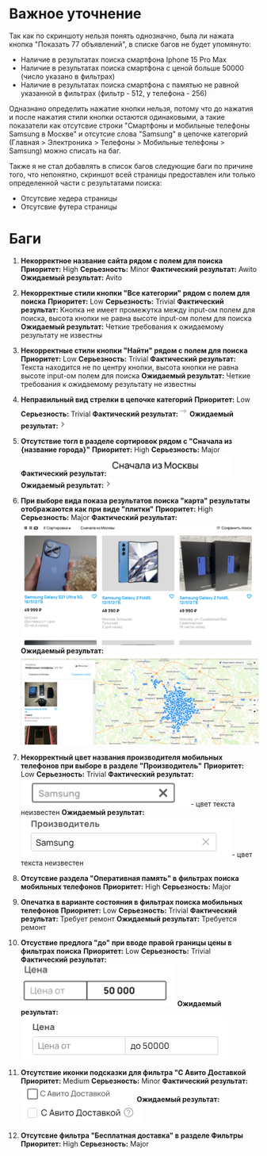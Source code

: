 # Важное уточнение
Так как по скриншоту нельзя понять однозначно, была ли нажата кнопка "Показать 77 объявлений", в списке багов не будет упомянуто:
- Наличие в результатах поиска смартфона Iphone 15 Pro Max
- Наличие в результатах поиска смартфона с ценой больше 50000 (число указано в фильтрах)
- Наличие в результатах поиска смартфона с памятью не равной указанной в фильтрах (фильтр - 512, у телефона - 256)

Одназнано определить нажатие кнопки нельзя, потому что до нажатия и после нажатия стили кнопки остаются одинаковыми, а такие показатели
как отсутсвие строки "Смартфоны и мобильные телефоны Samsung в Москве" и отсутсие слова "Samsung" в цепочке категорий (Главная > Электроника > Телефоны > Мобильные телефоны > Samsung) можно списать на баг.

Также я не стал добавлять в список багов следующие баги по причине того, что непонятно, скриншот всей страницы предоставлен или только
определенной части с результатами поиска:
- Отсутсвие хедера страницы
- Отсутсвие футера страницы

# Баги
1. **Некорректное название сайта рядом с полем для поиска**
    **Приоритет:** High
    **Серьезность:** Minor
    **Фактический результат:** Awito
    **Ожидаемый результат:** Avito

2. **Некорректные стили кнопки "Все категории" рядом с полем для поиска**
    **Приоритет:** Low
    **Серьезность:** Trivial
    **Фактический результат:** Кнопка не имеет промежутка между input-ом полем для поиска, высота кнопки не равна высоте input-ом полем для поиска
    **Ожидаемый результат:** Четкие требования к ожидаемому результату не известны

3. **Некорректные стили кнопки "Найти" рядом с полем для поиска**
    **Приоритет:** Low
    **Серьезность:** Trivial
    **Фактический результат:** Текста находится не по центру кнопки, высота кнопки не равна высоте input-ом полем для поиска
    **Ожидаемый результат:** Четкие требования к ожидаемому результату не известны

4. **Неправильный вид стрелки в цепочке категорий**
    **Приоритет:** Low
    **Серьезность:** Trivial
    **Фактический результат:**![alt text](task_1_img/arrow_actual.png)
    **Ожидаемый результат:**![alt text](task_1_img/arrow_expected.png)

5. **Отсутствие тогл в разделе сортировок рядом с "Сначала из {название города}"**
    **Приоритет:** High
    **Серьезность:** Major
    **Фактический результат:**![alt text](task_1_img/toggle_actual.png)
    **Ожидаемый результат:**![alt text](task_1_img/arrow_expected.png)

6. **При выборе вида показа результатов поиска "карта" результаты отображаются как при виде "плитки"**
    **Приоритет:** High
    **Серьезность:** Major
    **Фактический результат:**![alt text](task_1_img/map_actual.png)
    **Ожидаемый результат:**![alt text](task_1_img/map_expected.png)

7. **Некорректный цвет названия производителя мобильных телефонов при выборе в разделе "Производитель"**
    **Приоритет:** Low
    **Серьезность:** Trivial
    **Фактический результат:**![alt text](task_1_img/font_color_actual.png) - цвет текста неизвестен
    **Ожидаемый результат:**![alt text](task_1_img/font_color_expected.png) - цвет текста неизвестен

8. **Отсутсвие раздела "Оперативная память" в фильтрах поиска мобильных телефонов**
    **Приоритет:** High
    **Серьезность:** Major

9. **Опечатка в варианте состояния в фильтрах поиска мобильных телефонов**
    **Приоритет:** Low
    **Серьезность:** Trivial
    **Фактический результат:** Требует ремонт
    **Ожидаемый результат:** Требуется ремонт

10. **Отсуствие предлога "до" при вводе правой границы цены в фильтрах поиска**
    **Приоритет:** Low
    **Серьезность:** Trivial
    **Фактический результат:**![alt text](task_1_img/price_actual.png)
    **Ожидаемый результат:**![alt text](task_1_img/price_expected.png)

11. **Отсутствие иконки подсказки для фильтра "С Авито Доставкой**
    **Приоритет:** Medium
    **Серьезность:** Minor
    **Фактический результат:**![alt text](task_1_img/delivery_actual.png)
    **Ожидаемый результат:**![alt text](task_1_img/delivery_expected.png)

12. **Отсутсвие фильтра "Бесплатная доставка" в разделе Фильтры**
    **Приоритет:** High
    **Серьезность:** Major

